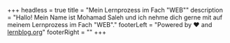 +++
headless = true
title = "Mein Lernprozess im Fach \"WEB\""
description = "Hallo! Mein Name ist Mohamad Saleh und ich nehme dich gerne mit auf meinem Lernprozess im Fach \"WEB\"."
footerLeft = "Powered by ❤️ and [lernblog.org](https://www.lernblog.org)"
footerRight = ""
+++
